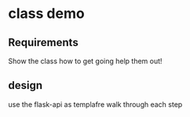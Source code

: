# class demo

## Requirements 
Show the class how to get going
help them out!

## design
use the flask-api as templafre 
walk through each step